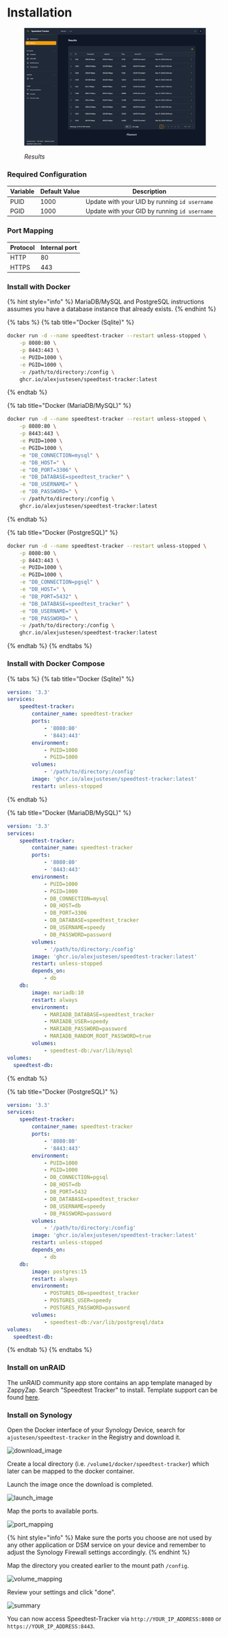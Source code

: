 # Installation

<figure><img src="https://github.com/alexjustesen/speedtest-tracker/blob/main/.github/screenshots/results_screenshot.png?raw=true" alt=""><figcaption><p><em>Results</em></p></figcaption></figure>

### Required Configuration

| Variable | Default Value | Description                                   |
| -------- | ------------- | --------------------------------------------- |
| PUID     | 1000          | Update with your UID by running `id username` |
| PGID     | 1000          | Update with your GID by running `id username` |

### Port Mapping

| Protocol | Internal port |
| -------- | ------------- |
| HTTP     | 80            |
| HTTPS    | 443           |

### Install with Docker

{% hint style="info" %}
MariaDB/MySQL and PostgreSQL instructions assumes you have a database instance that already exists.
{% endhint %}

{% tabs %}
{% tab title="Docker (Sqlite)" %}
```bash
docker run -d --name speedtest-tracker --restart unless-stopped \
    -p 8080:80 \
    -p 8443:443 \
    -e PUID=1000 \
    -e PGID=1000 \
    -v /path/to/directory:/config \
    ghcr.io/alexjustesen/speedtest-tracker:latest
```
{% endtab %}

{% tab title="Docker (MariaDB/MySQL)" %}
```bash
docker run -d --name speedtest-tracker --restart unless-stopped \
    -p 8080:80 \
    -p 8443:443 \
    -e PUID=1000 \
    -e PGID=1000 \
    -e "DB_CONNECTION=mysql" \
    -e "DB_HOST=" \
    -e "DB_PORT=3306" \
    -e "DB_DATABASE=speedtest_tracker" \
    -e "DB_USERNAME=" \
    -e "DB_PASSWORD=" \
    -v /path/to/directory:/config \
    ghcr.io/alexjustesen/speedtest-tracker:latest
```
{% endtab %}

{% tab title="Docker (PostgreSQL)" %}
```bash
docker run -d --name speedtest-tracker --restart unless-stopped \
    -p 8080:80 \
    -p 8443:443 \
    -e PUID=1000 \
    -e PGID=1000 \
    -e "DB_CONNECTION=pgsql" \
    -e "DB_HOST=" \
    -e "DB_PORT=5432" \
    -e "DB_DATABASE=speedtest_tracker" \
    -e "DB_USERNAME=" \
    -e "DB_PASSWORD=" \
    -v /path/to/directory:/config \
    ghcr.io/alexjustesen/speedtest-tracker:latest
```
{% endtab %}
{% endtabs %}

### Install with Docker Compose

{% tabs %}
{% tab title="Docker (Sqlite)" %}
```yaml
version: '3.3'
services:
    speedtest-tracker:
        container_name: speedtest-tracker
        ports:
            - '8080:80'
            - '8443:443'
        environment:
            - PUID=1000
            - PGID=1000
        volumes:
            - '/path/to/directory:/config'
        image: 'ghcr.io/alexjustesen/speedtest-tracker:latest'
        restart: unless-stopped
```
{% endtab %}

{% tab title="Docker (MariaDB/MySQL)" %}
```yaml
version: '3.3'
services:
    speedtest-tracker:
        container_name: speedtest-tracker
        ports:
            - '8080:80'
            - '8443:443'
        environment:
            - PUID=1000
            - PGID=1000
            - DB_CONNECTION=mysql
            - DB_HOST=db
            - DB_PORT=3306
            - DB_DATABASE=speedtest_tracker
            - DB_USERNAME=speedy
            - DB_PASSWORD=password
        volumes:
            - '/path/to/directory:/config'
        image: 'ghcr.io/alexjustesen/speedtest-tracker:latest'
        restart: unless-stopped
        depends_on:
            - db
    db:
        image: mariadb:10
        restart: always
        environment:
            - MARIADB_DATABASE=speedtest_tracker
            - MARIADB_USER=speedy
            - MARIADB_PASSWORD=password
            - MARIADB_RANDOM_ROOT_PASSWORD=true
        volumes:
            - speedtest-db:/var/lib/mysql
volumes:
  speedtest-db:
```
{% endtab %}

{% tab title="Docker (PostgreSQL)" %}
```yaml
version: '3.3'
services:
    speedtest-tracker:
        container_name: speedtest-tracker
        ports:
            - '8080:80'
            - '8443:443'
        environment:
            - PUID=1000
            - PGID=1000
            - DB_CONNECTION=pgsql
            - DB_HOST=db
            - DB_PORT=5432
            - DB_DATABASE=speedtest_tracker
            - DB_USERNAME=speedy
            - DB_PASSWORD=password
        volumes:
            - '/path/to/directory:/config'
        image: 'ghcr.io/alexjustesen/speedtest-tracker:latest'
        restart: unless-stopped
        depends_on:
            - db
    db:
        image: postgres:15
        restart: always
        environment:
            - POSTGRES_DB=speedtest_tracker
            - POSTGRES_USER=speedy
            - POSTGRES_PASSWORD=password
        volumes:
            - speedtest-db:/var/lib/postgresql/data
volumes:
  speedtest-db:
```
{% endtab %}
{% endtabs %}

### Install on unRAID

The unRAID community app store contains an app template managed by ZappyZap. Search "Speedtest Tracker" to install. Template support can be found [here](https://forums.unraid.net/topic/130245-support-devzwf-speedtest-tracker/).

### Install on Synology

Open the Docker interface of your Synology Device, search for `ajustesen/speedtest-tracker` in the Registry and download it.

![download\_image](https://user-images.githubusercontent.com/92191413/210480118-b15f83af-6617-4a0d-b631-760f419425b9.png)

Create a local directory (i.e. `/volume1/docker/speedtest-tracker`) which later can be mapped to the docker container.

Launch the image once the download is completed.

![launch\_image](https://user-images.githubusercontent.com/92191413/210480210-baa06b52-c3b0-41a4-b50e-ce7af82d683c.png)

Map the ports to available ports.

![port\_mapping](https://user-images.githubusercontent.com/92191413/210481629-6fa76992-403a-415e-9967-af7b00c97d87.png)

{% hint style="info" %}
Make sure the ports you choose are not used by any other application or DSM service on your device and remember to adjust the Synology Firewall settings accordingly.
{% endhint %}

Map the directory you created earlier to the mount path `/config`.

![volume\_mapping](https://user-images.githubusercontent.com/92191413/210480901-069703e3-c6ab-446c-b53b-8c5ef3c87085.png)

Review your settings and click "done".

![summary](https://user-images.githubusercontent.com/92191413/210480977-3e24ba39-b23e-463f-acba-0a1aad1e57ec.png)

You can now access Speedtest-Tracker via `http://YOUR_IP_ADDRESS:8080` or `https://YOUR_IP_ADDRESS:8443`.

